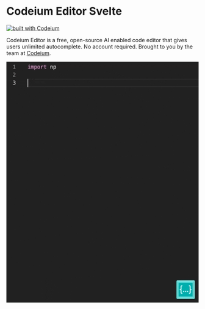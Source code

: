 # Codeium Editor Svelte

[![built with Codeium](https://codeium.com/badges/main)](https://codeium.com/badges/main)

Codeium Editor is a free, open-source AI enabled code editor that gives users unlimited autocomplete. No account required. Brought to you by the team at [Codeium](https://www.codeium.com/).

![codeium demo](docs/codeium_demo.gif)
